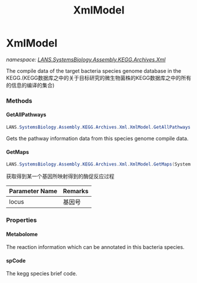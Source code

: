 ﻿---
title: XmlModel
---

# XmlModel
_namespace: [LANS.SystemsBiology.Assembly.KEGG.Archives.Xml](N-LANS.SystemsBiology.Assembly.KEGG.Archives.Xml.html)_

The compile data of the target bacteria species genome database in the KEGG.(KEGG数据库之中的关于目标研究的微生物菌株的KEGG数据库之中的所有的信息的编译的集合)



### Methods

#### GetAllPathways
```csharp
LANS.SystemsBiology.Assembly.KEGG.Archives.Xml.XmlModel.GetAllPathways
```
Gets the pathway information data from this species genome compile data.

#### GetMaps
```csharp
LANS.SystemsBiology.Assembly.KEGG.Archives.Xml.XmlModel.GetMaps(System.String)
```
获取得到某一个基因所映射得到的酶促反应过程

|Parameter Name|Remarks|
|--------------|-------|
|locus|基因号|



### Properties

#### Metabolome
The reaction information which can be annotated in this bacteria species.
#### spCode
The kegg species brief code.
